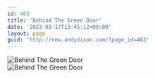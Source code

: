 ```yaml
---
id: 463
title: 'Behind The Green Door'
date: '2023-03-17T13:45:12+00:00'
layout: page
guid: 'http://new.andydixon.com/?page_id=463'
---
```


![Behind The Green Door](https://i0.wp.com/assets.g8x2.ldn.idrivee2-23.com/posters/Behind%20The%20Green%20Door%2001.jpg?w=1200&ssl=1 "Behind The Green Door")  
![Behind The Green Door](https://i0.wp.com/assets.g8x2.ldn.idrivee2-23.com/posters/Behind%20The%20Green%20Door%2002.jpg?w=1200&ssl=1 "Behind The Green Door")
